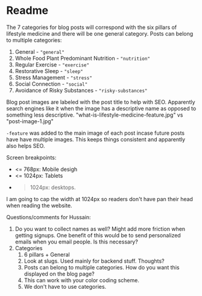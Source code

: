 # Readme

The 7 categories for blog posts will correspond with the six pillars of lifestyle medicine and there will be one general category. Posts can belong to multiple categories:

1. General                                - `"general"`
2. Whole Food Plant Predominant Nutrition - `"nutrition"`
3. Regular Exercise                       - `"exercise"`
4. Restorative Sleep                      - `"sleep"`
5. Stress Management                      - `"stress"`
6. Social Connection                      - `"social"`
7. Avoidance of Risky Substances          - `"risky-substances"`

Blog post images are labeled with the post title to help with SEO. Apparently search engines like it when the image has a descriptive name as opposed to something less descriptive. "what-is-lifestyle-medicine-feature.jpg" vs "post-image-1.jpg"

`-feature` was added to the main image of each post incase future posts have have multiple images. This keeps things consistent and apparently also helps SEO.

Screen breakpoints:
- <= 768px: Mobile desigh
- <= 1024px: Tablets
- >1024px: desktops.

I am going to cap the width at 1024px so readers don't have pan their head when reading the website.


Questions/comments for Hussain:

1. Do you want to collect names as well? Might add more friction when getting signups. One benefit of this would be to send personalized emails when you email people. Is this necessary?
2. Categories
   1. 6 pillars + General
   2. Look at slugs. Used mainly for backend stuff. Thoughts?
   3. Posts can belong to multiple categories. How do you want this displayed on the blog page?
   4. This can work with your color coding scheme.
   5. We don't have to use categories.
